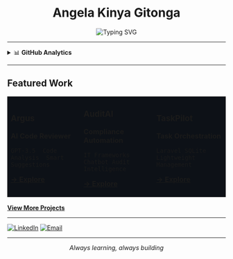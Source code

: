 <div align="center">

# Angela Kinya Gitonga

<img src="https://readme-typing-svg.herokuapp.com?font=Fira+Code&size=18&duration=3000&pause=1000&color=58A6FF&center=true&width=600&lines=Software+Engineer;Data+Analyst;Aspiring+Data+Scientist;ML%2FAI+Enthusiast;Building+innovative+solutions" alt="Typing SVG" />

</div>

---

<details>
<summary>📊 <b>GitHub Analytics</b></summary>

<div align="center">

<table>
<tr>
<td width="50%">

![Top Languages](https://github-readme-stats.vercel.app/api/top-langs/?username=angie-kinya&layout=compact&theme=tokyonight&hide_border=true&langs_count=8&card_width=500)

</td>
<td width="50%">

![GitHub Streak](https://github-readme-streak-stats.herokuapp.com/?user=angie-kinya&theme=tokyonight&hide_border=true&date_format=M%20j%5B%2C%20Y%5D)

</td>
</tr>
</table>


### 📈 Contribution Activity

![Profile Summary](https://github-profile-summary-cards.vercel.app/api/cards/profile-details?username=angie-kinya&theme=tokyonight)

</div>

</details>

---

## Featured Work

<table>
<tr>
<td width="33%" bgcolor="#0d1117">

### Argus
**AI Code Reviewer**

`GPT-3.5 
Code Analysis 
Smart Suggestions`

**[→ Explore](https://github.com/angie-kinya/Argus)**

</td>
<td width="33%" bgcolor="#0d1117">

### AuditAI  
**Compliance Automation**

`IT Frameworks
Chatbot
Audit Intelligence`

**[→ Explore](https://github.com/angie-kinya/AuditAI)**

</td>
<td width="33%" bgcolor="#0d1117">

### TaskPilot
**Task Orchestration**

`Laravel
SQLite
Lightweight Management`

**[→ Explore](https://github.com/angie-kinya/TaskPilot)**

</td>
</tr>
</table>

**[View More Projects](https://github.com/angie-kinya?tab=repositories)**

---

[![LinkedIn](https://img.shields.io/badge/LinkedIn-0077B5?style=for-the-badge&logo=linkedin&logoColor=white)](https://www.linkedin.com/in/angela-kinya)
[![Email](https://img.shields.io/badge/Email-D14836?style=for-the-badge&logo=gmail&logoColor=white)](mailto:angiekinya670@gmail.com)

---

<div align="center">
<i>Always learning, always building</i>
</div>
